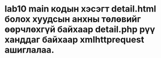 # lab10 main кодын хэсэгт detail.html болох хуудсын анхны төлөвийг өөрчлөхгүй байхаар detail.php рүү ханддаг байхаар xmlhttprequest ашиглалаа.
